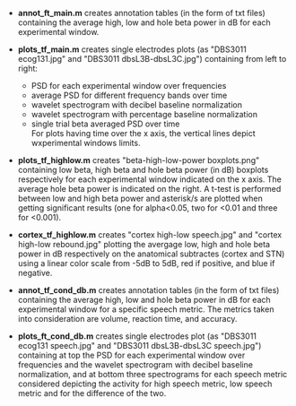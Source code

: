 - **annot_ft_main.m** creates annotation tables (in the form of txt files) containing the average high, low and hole beta power in dB for each experimental window.

- **plots_tf_main.m** creates single electrodes plots (as "DBS3011 ecog131.jpg" and "DBS3011 dbsL3B-dbsL3C.jpg") containing from left to right:
   - PSD for each experimental window over frequencies
   - average PSD for different frequency bands over time
   - wavelet spectrogram with decibel baseline normalization
   - wavelet spectrogram with percentage baseline normalization
   - single trial beta averaged PSD over time  
      For plots having time over the x axis, the vertical lines depict wxperimental windows limits.

 - **plots_tf_highlow.m** creates "beta-high-low-power boxplots.png" containing low beta, high beta and hole beta power (in dB) boxplots respectively for each experimental window indicated on the x axis. The average hole beta power is indicated on the right. A t-test is performed between low and high beta power and asterisk/s are plotted when getting significant results (one for alpha<0.05, two for <0.01 and three for <0.001).

 - **cortex_tf_highlow.m** creates "cortex high-low speech.jpg" and "cortex high-low rebound.jpg" plotting the avergage low, high and hole beta power in dB respectively on the anatomical subtractes (cortex and STN) using a linear color scale from -5dB to 5dB, red if positive, and blue if negative.

 - **annot_tf_cond_db.m** creates annotation tables (in the form of txt files) containing the average high, low and hole beta power in dB for each experimental window for a specific speech metric. The metrics taken into consideration are volume, reaction time, and accuracy.

 - **plots_ft_cond_db.m** creates single electrodes plot (as "DBS3011 ecog131 speech.jpg" and "DBS3011 dbsL3B-dbsL3C speech.jpg") containing at top the PSD for each experimental window over frequencies and the wavelet spectrogram with decibel baseline normalization, and at bottom three spectrograms for each speech metric considered depicting the activity for high speech metric, low speech metric and for the difference of the two.
